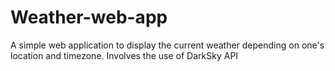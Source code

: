 # Weather-web-app
A simple web application to display the current weather depending on one's location and timezone. Involves the use of DarkSky API
